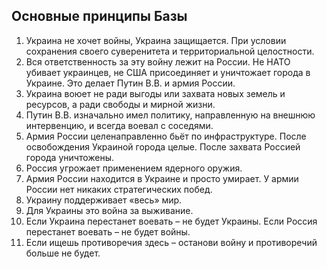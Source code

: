 ## Основные принципы Базы

1. Украина не хочет войны, Украина защищается.
   При условии сохранения своего суверенитета и территориальной целостности.
2. Вся ответственность за эту войну лежит на России.
   Не НАТО убивает украинцев, не США присоединяет и уничтожает города в Украине. Это делает Путин В.В. и армия России.
3. Украина воюет не ради выгоды или захвата новых земель и ресурсов, а ради свободы и мирной жизни.
4. Путин В.В. изначально имел политику, направленную на внешнюю интервенцию, и всегда воевал с соседями.
5. Армия России целенаправленно бьёт по инфраструктуре.
   После освобождения Украиной города целые. После захвата Россией города уничтожены.
6. Россия угрожает применением ядерного оружия.
7. Армия России находится в Украине и просто умирает.
   У армии России нет никаких стратегических побед.
8. Украину поддерживает «весь» мир.
9. Для Украины это война за выживание.
10. Если Украина перестанет воевать – не будет Украины. Если Россия перестанет воевать – не будет войны.
11. Если ищешь противоречия здесь – останови войну и противоречий больше не будет.
